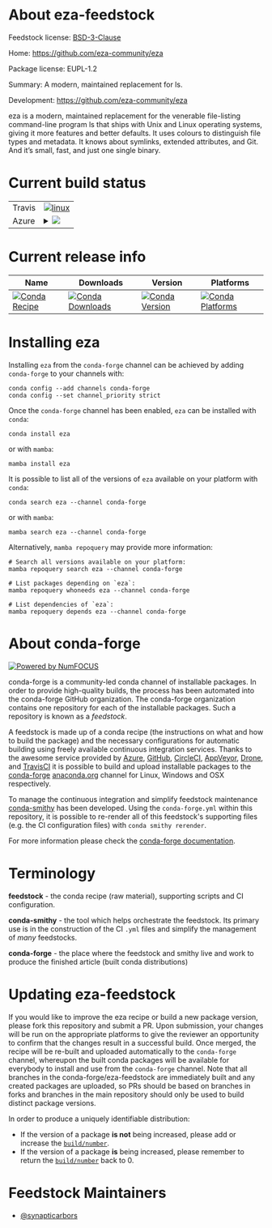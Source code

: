 About eza-feedstock
===================

Feedstock license: [BSD-3-Clause](https://github.com/conda-forge/eza-feedstock/blob/main/LICENSE.txt)

Home: https://github.com/eza-community/eza

Package license: EUPL-1.2

Summary: A modern, maintained replacement for ls.

Development: https://github.com/eza-community/eza

eza is a modern, maintained replacement for the venerable
file-listing command-line program ls that ships with Unix
and Linux operating systems, giving it more features and
better defaults. It uses colours to distinguish file types
and metadata. It knows about symlinks, extended attributes, and Git.
And it’s small, fast, and just one single binary.


Current build status
====================


<table><tr>
    <td>Travis</td>
    <td>
      <a href="https://app.travis-ci.com/conda-forge/eza-feedstock">
        <img alt="linux" src="https://img.shields.io/travis/com/conda-forge/eza-feedstock/main.svg?label=Linux">
      </a>
    </td>
  </tr>
    
  <tr>
    <td>Azure</td>
    <td>
      <details>
        <summary>
          <a href="https://dev.azure.com/conda-forge/feedstock-builds/_build/latest?definitionId=21821&branchName=main">
            <img src="https://dev.azure.com/conda-forge/feedstock-builds/_apis/build/status/eza-feedstock?branchName=main">
          </a>
        </summary>
        <table>
          <thead><tr><th>Variant</th><th>Status</th></tr></thead>
          <tbody><tr>
              <td>linux_64</td>
              <td>
                <a href="https://dev.azure.com/conda-forge/feedstock-builds/_build/latest?definitionId=21821&branchName=main">
                  <img src="https://dev.azure.com/conda-forge/feedstock-builds/_apis/build/status/eza-feedstock?branchName=main&jobName=linux&configuration=linux%20linux_64_" alt="variant">
                </a>
              </td>
            </tr><tr>
              <td>linux_aarch64</td>
              <td>
                <a href="https://dev.azure.com/conda-forge/feedstock-builds/_build/latest?definitionId=21821&branchName=main">
                  <img src="https://dev.azure.com/conda-forge/feedstock-builds/_apis/build/status/eza-feedstock?branchName=main&jobName=linux&configuration=linux%20linux_aarch64_" alt="variant">
                </a>
              </td>
            </tr><tr>
              <td>linux_ppc64le</td>
              <td>
                <a href="https://dev.azure.com/conda-forge/feedstock-builds/_build/latest?definitionId=21821&branchName=main">
                  <img src="https://dev.azure.com/conda-forge/feedstock-builds/_apis/build/status/eza-feedstock?branchName=main&jobName=linux&configuration=linux%20linux_ppc64le_" alt="variant">
                </a>
              </td>
            </tr><tr>
              <td>osx_64</td>
              <td>
                <a href="https://dev.azure.com/conda-forge/feedstock-builds/_build/latest?definitionId=21821&branchName=main">
                  <img src="https://dev.azure.com/conda-forge/feedstock-builds/_apis/build/status/eza-feedstock?branchName=main&jobName=osx&configuration=osx%20osx_64_" alt="variant">
                </a>
              </td>
            </tr><tr>
              <td>osx_arm64</td>
              <td>
                <a href="https://dev.azure.com/conda-forge/feedstock-builds/_build/latest?definitionId=21821&branchName=main">
                  <img src="https://dev.azure.com/conda-forge/feedstock-builds/_apis/build/status/eza-feedstock?branchName=main&jobName=osx&configuration=osx%20osx_arm64_" alt="variant">
                </a>
              </td>
            </tr><tr>
              <td>win_64</td>
              <td>
                <a href="https://dev.azure.com/conda-forge/feedstock-builds/_build/latest?definitionId=21821&branchName=main">
                  <img src="https://dev.azure.com/conda-forge/feedstock-builds/_apis/build/status/eza-feedstock?branchName=main&jobName=win&configuration=win%20win_64_" alt="variant">
                </a>
              </td>
            </tr>
          </tbody>
        </table>
      </details>
    </td>
  </tr>
</table>

Current release info
====================

| Name | Downloads | Version | Platforms |
| --- | --- | --- | --- |
| [![Conda Recipe](https://img.shields.io/badge/recipe-eza-green.svg)](https://anaconda.org/conda-forge/eza) | [![Conda Downloads](https://img.shields.io/conda/dn/conda-forge/eza.svg)](https://anaconda.org/conda-forge/eza) | [![Conda Version](https://img.shields.io/conda/vn/conda-forge/eza.svg)](https://anaconda.org/conda-forge/eza) | [![Conda Platforms](https://img.shields.io/conda/pn/conda-forge/eza.svg)](https://anaconda.org/conda-forge/eza) |

Installing eza
==============

Installing `eza` from the `conda-forge` channel can be achieved by adding `conda-forge` to your channels with:

```
conda config --add channels conda-forge
conda config --set channel_priority strict
```

Once the `conda-forge` channel has been enabled, `eza` can be installed with `conda`:

```
conda install eza
```

or with `mamba`:

```
mamba install eza
```

It is possible to list all of the versions of `eza` available on your platform with `conda`:

```
conda search eza --channel conda-forge
```

or with `mamba`:

```
mamba search eza --channel conda-forge
```

Alternatively, `mamba repoquery` may provide more information:

```
# Search all versions available on your platform:
mamba repoquery search eza --channel conda-forge

# List packages depending on `eza`:
mamba repoquery whoneeds eza --channel conda-forge

# List dependencies of `eza`:
mamba repoquery depends eza --channel conda-forge
```


About conda-forge
=================

[![Powered by
NumFOCUS](https://img.shields.io/badge/powered%20by-NumFOCUS-orange.svg?style=flat&colorA=E1523D&colorB=007D8A)](https://numfocus.org)

conda-forge is a community-led conda channel of installable packages.
In order to provide high-quality builds, the process has been automated into the
conda-forge GitHub organization. The conda-forge organization contains one repository
for each of the installable packages. Such a repository is known as a *feedstock*.

A feedstock is made up of a conda recipe (the instructions on what and how to build
the package) and the necessary configurations for automatic building using freely
available continuous integration services. Thanks to the awesome service provided by
[Azure](https://azure.microsoft.com/en-us/services/devops/), [GitHub](https://github.com/),
[CircleCI](https://circleci.com/), [AppVeyor](https://www.appveyor.com/),
[Drone](https://cloud.drone.io/welcome), and [TravisCI](https://travis-ci.com/)
it is possible to build and upload installable packages to the
[conda-forge](https://anaconda.org/conda-forge) [anaconda.org](https://anaconda.org/)
channel for Linux, Windows and OSX respectively.

To manage the continuous integration and simplify feedstock maintenance
[conda-smithy](https://github.com/conda-forge/conda-smithy) has been developed.
Using the ``conda-forge.yml`` within this repository, it is possible to re-render all of
this feedstock's supporting files (e.g. the CI configuration files) with ``conda smithy rerender``.

For more information please check the [conda-forge documentation](https://conda-forge.org/docs/).

Terminology
===========

**feedstock** - the conda recipe (raw material), supporting scripts and CI configuration.

**conda-smithy** - the tool which helps orchestrate the feedstock.
                   Its primary use is in the construction of the CI ``.yml`` files
                   and simplify the management of *many* feedstocks.

**conda-forge** - the place where the feedstock and smithy live and work to
                  produce the finished article (built conda distributions)


Updating eza-feedstock
======================

If you would like to improve the eza recipe or build a new
package version, please fork this repository and submit a PR. Upon submission,
your changes will be run on the appropriate platforms to give the reviewer an
opportunity to confirm that the changes result in a successful build. Once
merged, the recipe will be re-built and uploaded automatically to the
`conda-forge` channel, whereupon the built conda packages will be available for
everybody to install and use from the `conda-forge` channel.
Note that all branches in the conda-forge/eza-feedstock are
immediately built and any created packages are uploaded, so PRs should be based
on branches in forks and branches in the main repository should only be used to
build distinct package versions.

In order to produce a uniquely identifiable distribution:
 * If the version of a package **is not** being increased, please add or increase
   the [``build/number``](https://docs.conda.io/projects/conda-build/en/latest/resources/define-metadata.html#build-number-and-string).
 * If the version of a package **is** being increased, please remember to return
   the [``build/number``](https://docs.conda.io/projects/conda-build/en/latest/resources/define-metadata.html#build-number-and-string)
   back to 0.

Feedstock Maintainers
=====================

* [@synapticarbors](https://github.com/synapticarbors/)

